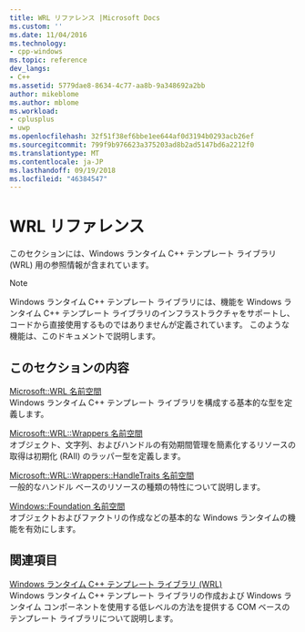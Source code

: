 ```yaml
---
title: WRL リファレンス |Microsoft Docs
ms.custom: ''
ms.date: 11/04/2016
ms.technology:
- cpp-windows
ms.topic: reference
dev_langs:
- C++
ms.assetid: 5779dae8-8634-4c77-aa8b-9a348692a2bb
author: mikeblome
ms.author: mblome
ms.workload:
- cplusplus
- uwp
ms.openlocfilehash: 32f51f38ef6bbe1ee644af0d3194b0293acb26ef
ms.sourcegitcommit: 799f9b976623a375203ad8b2ad5147bd6a2212f0
ms.translationtype: MT
ms.contentlocale: ja-JP
ms.lasthandoff: 09/19/2018
ms.locfileid: "46384547"
---
```

# <a name="wrl-reference"></a>WRL リファレンス

このセクションには、Windows ランタイム C++ テンプレート ライブラリ (WRL) 用の参照情報が含まれています。
  
> [!NOTE]
> Windows ランタイム C++ テンプレート ライブラリには、機能を Windows ランタイム C++ テンプレート ライブラリのインフラストラクチャをサポートし、コードから直接使用するものではありませんが定義されています。 このような機能は、このドキュメントで説明します。
  
## <a name="in-this-section"></a>このセクションの内容

[Microsoft::WRL 名前空間](../windows/microsoft-wrl-namespace.md)<br/>
Windows ランタイム C++ テンプレート ライブラリを構成する基本的な型を定義します。
  
[Microsoft::WRL::Wrappers 名前空間](../windows/microsoft-wrl-wrappers-namespace.md)<br/>
オブジェクト、文字列、およびハンドルの有効期間管理を簡素化するリソースの取得は初期化 (RAII) のラッパー型を定義します。
  
[Microsoft::WRL::Wrappers::HandleTraits 名前空間](../windows/microsoft-wrl-wrappers-handletraits-namespace.md)<br/>
一般的なハンドル ベースのリソースの種類の特性について説明します。
  
[Windows::Foundation 名前空間](../windows/windows-foundation-namespace.md)<br/>
オブジェクトおよびファクトリの作成などの基本的な Windows ランタイムの機能を有効にします。
  
## <a name="related-sections"></a>関連項目

[Windows ランタイム C++ テンプレート ライブラリ (WRL)](../windows/windows-runtime-cpp-template-library-wrl.md)<br/>
Windows ランタイム C++ テンプレート ライブラリの作成および Windows ランタイム コンポーネントを使用する低レベルの方法を提供する COM ベースのテンプレート ライブラリについて説明します。